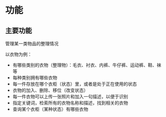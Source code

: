 # 功能

## 主要功能
管理某一类物品的整理情况

以衣物为例：
* 有哪些类别的衣物（整理物）：毛衣、衬衣、内裤、牛仔裤、运动裤、鞋、袜等
* 每种类别拥有哪些衣物
* 每一件存放在哪个衣柜（状态）里，或者是处于正在使用的状态
* 衣物的加入、删除、移位（改变状态）
* 每一件衣物可以上传一张照片和加入一句描述，以便于识别
* 指定关键词，检索所有的衣物名称和描述，找到相关的衣物
* 查询某个衣柜（某种状态）有哪些衣物
